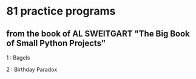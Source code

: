 # 81 practice programs 

## from the book of AL SWEITGART "The Big Book of Small Python Projects"

1 : Bagels

2 : Birthday Paradox
